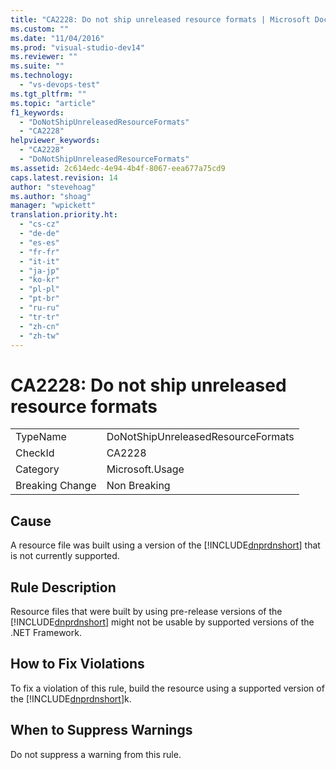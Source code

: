 ```yaml
---
title: "CA2228: Do not ship unreleased resource formats | Microsoft Docs"
ms.custom: ""
ms.date: "11/04/2016"
ms.prod: "visual-studio-dev14"
ms.reviewer: ""
ms.suite: ""
ms.technology: 
  - "vs-devops-test"
ms.tgt_pltfrm: ""
ms.topic: "article"
f1_keywords: 
  - "DoNotShipUnreleasedResourceFormats"
  - "CA2228"
helpviewer_keywords: 
  - "CA2228"
  - "DoNotShipUnreleasedResourceFormats"
ms.assetid: 2c614edc-4e94-4b4f-8067-eea677a75cd9
caps.latest.revision: 14
author: "stevehoag"
ms.author: "shoag"
manager: "wpickett"
translation.priority.ht: 
  - "cs-cz"
  - "de-de"
  - "es-es"
  - "fr-fr"
  - "it-it"
  - "ja-jp"
  - "ko-kr"
  - "pl-pl"
  - "pt-br"
  - "ru-ru"
  - "tr-tr"
  - "zh-cn"
  - "zh-tw"
---
```

# CA2228: Do not ship unreleased resource formats
|||  
|-|-|  
|TypeName|DoNotShipUnreleasedResourceFormats|  
|CheckId|CA2228|  
|Category|Microsoft.Usage|  
|Breaking Change|Non Breaking|  
  
## Cause  
 A resource file was built using a version of the [!INCLUDE[dnprdnshort](../code-quality/includes/dnprdnshort_md.md)] that is not currently supported.  
  
## Rule Description  
 Resource files that were built by using pre-release versions of the [!INCLUDE[dnprdnshort](../code-quality/includes/dnprdnshort_md.md)] might not be usable by supported versions of the .NET Framework.  
  
## How to Fix Violations  
 To fix a violation of this rule, build the resource using a supported version of the [!INCLUDE[dnprdnshort](../code-quality/includes/dnprdnshort_md.md)]k.  
  
## When to Suppress Warnings  
 Do not suppress a warning from this rule.
